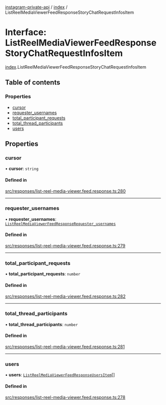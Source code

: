 [instagram-private-api](../../README.md) / [index](../../modules/index.md) / ListReelMediaViewerFeedResponseStoryChatRequestInfosItem

# Interface: ListReelMediaViewerFeedResponseStoryChatRequestInfosItem

[index](../../modules/index.md).ListReelMediaViewerFeedResponseStoryChatRequestInfosItem

## Table of contents

### Properties

- [cursor](ListReelMediaViewerFeedResponseStoryChatRequestInfosItem.md#cursor)
- [requester\_usernames](ListReelMediaViewerFeedResponseStoryChatRequestInfosItem.md#requester_usernames)
- [total\_participant\_requests](ListReelMediaViewerFeedResponseStoryChatRequestInfosItem.md#total_participant_requests)
- [total\_thread\_participants](ListReelMediaViewerFeedResponseStoryChatRequestInfosItem.md#total_thread_participants)
- [users](ListReelMediaViewerFeedResponseStoryChatRequestInfosItem.md#users)

## Properties

### cursor

• **cursor**: `string`

#### Defined in

[src/responses/list-reel-media-viewer.feed.response.ts:280](https://github.com/Nerixyz/instagram-private-api/blob/0e0721c/src/responses/list-reel-media-viewer.feed.response.ts#L280)

___

### requester\_usernames

• **requester\_usernames**: [`ListReelMediaViewerFeedResponseRequester_usernames`](ListReelMediaViewerFeedResponseRequester_usernames.md)

#### Defined in

[src/responses/list-reel-media-viewer.feed.response.ts:279](https://github.com/Nerixyz/instagram-private-api/blob/0e0721c/src/responses/list-reel-media-viewer.feed.response.ts#L279)

___

### total\_participant\_requests

• **total\_participant\_requests**: `number`

#### Defined in

[src/responses/list-reel-media-viewer.feed.response.ts:282](https://github.com/Nerixyz/instagram-private-api/blob/0e0721c/src/responses/list-reel-media-viewer.feed.response.ts#L282)

___

### total\_thread\_participants

• **total\_thread\_participants**: `number`

#### Defined in

[src/responses/list-reel-media-viewer.feed.response.ts:281](https://github.com/Nerixyz/instagram-private-api/blob/0e0721c/src/responses/list-reel-media-viewer.feed.response.ts#L281)

___

### users

• **users**: [`ListReelMediaViewerFeedResponseUsersItem`](ListReelMediaViewerFeedResponseUsersItem.md)[]

#### Defined in

[src/responses/list-reel-media-viewer.feed.response.ts:278](https://github.com/Nerixyz/instagram-private-api/blob/0e0721c/src/responses/list-reel-media-viewer.feed.response.ts#L278)
